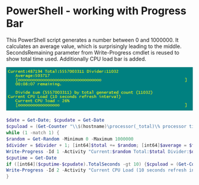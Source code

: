 # PowerShell - working with Progress Bar

This PowerShell script generates a number between 0 and 1000000. It calculates an average value, which is surprisingly leading to the middle. SecondsRemaining parameter from Write-Progress cmdlet is reused to show total time used. Additionally CPU load bar is added.

![random](random.png)

```powershell
$date = Get-Date; $cpudate = Get-Date
$cpuload = (Get-Counter "\\$(hostname)\processor(_total)\% processor time").CounterSamples.CookedValue;
while (1 -match 1) {
$random = Get-Random -Minimum 0 -Maximum 1000000
$divider = $divider + 1; [int64]$total += $random; [int64]$average = $total/$divider
Write-Progress -Id 1 -Activity "Current:$random Total:$total Divider:$divider" -Status "Average:$average" -PercentComplete ([int64]$average/10000) -CurrentOperation "Divide sum ($total) by total generated count ($divider)" -SecondsRemaining ([int64]((Get-Date)-$date).TotalSeconds) -ErrorAction SilentlyContinue
$cputime = Get-Date
if ([int64]($cputime-$cpudate).TotalSeconds -gt 10) {$cpuload = (Get-Counter "\\$(hostname)\processor(_total)\% processor time").CounterSamples.CookedValue; $cpudate = Get-Date}
Write-Progress -Id 2 -Activity "Current CPU Load (10 seconds refresh interval)" -Status "Current CPU load - $($cpuload.ToString("##"))%" -PercentComplete ([int64]$cpuload) -ErrorAction SilentlyContinue
}
```